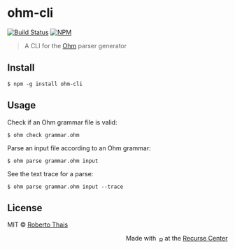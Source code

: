 # ohm-cli

[![Build Status](https://travis-ci.org/robertothais/ohm-cli.svg?branch=master)](https://travis-ci.org/robertothais/ohm-cli)
[![NPM](https://img.shields.io/npm/v/ohm-cli.svg?style=flat-square)](https://www.npmjs.com/package/ohm-cli)

> A CLI for the [Ohm](https://github.com/harc/ohm) parser generator

## Install

```shell
$ npm -g install ohm-cli
```

## Usage

Check if an Ohm grammar file is valid:

```shell
$ ohm check grammar.ohm
```

Parse an input file according to an Ohm grammar:

```shell
$ ohm parse grammar.ohm input
```

See the text trace for a parse:

```shell
$ ohm parse grammar.ohm input --trace
```

## License

MIT © [Roberto Thais](https://robertothais.org)

<p align="right">
Made with <img src="https://robertothais.org/img/recurse-center-logo.svg" width="12" alt="RC logo" align="center" /> at the <a href="https://www.recurse.com">Recurse Center</a>
</p>

